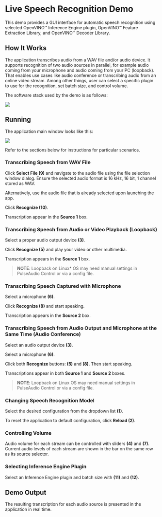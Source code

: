# Live Speech Recognition Demo

This demo provides a GUI interface for automatic speech recognition using selected OpenVINO&trade; Inference Engine plugin, OpenVINO&trade; Feature Extraction Library, and OpenVINO&trade; Decoder Library.

## How It Works

The application transcribes audio from a WAV file and/or audio device. It supports recognition of two audio sources in parallel, for example audio coming from your microphone and audio coming from your PC (loopback). That enables use cases like audio conference or transcribing audio from an online video stream. Among other things, user can select a specific plugin to use for the recognition, set batch size, and control volume.

The software stack used by the demo is as follows:

![](img/sw_components.png)

## Running

The application main window looks like this:

![](img/live_speech_recognition_demo_annotated.jpg)

Refer to the sections below for instructions for particular scenarios.

### Transcribing Speech from WAV File

Click **Select File (9)** and navigate to the audio file using the file selection window dialog. Ensure the selected audio format is 16 kHz, 16 bit, 1 channel stored as WAV.

Alternatively, use the audio file that is already selected upon launching the app.

Click **Recognize (10)**.

Transcription appear in the **Source 1** box.

### Transcribing Speech from Audio or Video Playback (Loopback)

Select a proper audio output device **(3)**.

Click **Recognize (5)** and play your video or other multimedia.

Transcription appears in the **Source 1** box.

> **NOTE**: Loopback on Linux\* OS may need manual settings in PulseAudio Control or via a config file.

### Transcribing Speech Captured with Microphone

Select a microphone **(6)**.

Click **Recognize (8)** and start speaking.

Transcription appears in the **Source 2** box.

### Transcribing Speech from Audio Output and Microphone at the Same Time (Audio Conference)

Select an audio output device **(3)**.

Select a microphone **(6)**.

Click both **Recognize** buttons: **(5)** and **(8)**. Then start speaking.

Transcriptions appear in both **Source 1** and **Source 2** boxes.

> **NOTE**: Loopback on Linux OS may need manual settings in PulseAudio Control or via a config file.

### Changing Speech Recognition Model

Select the desired configuration from the dropdown list **(1)**.

To reset the application to default configuration, click **Reload (2)**.

### Controlling Volume

Audio volume for each stream can be controlled with sliders **(4)** and **(7)**.
Current audio levels of each stream are shown in the bar on the same row as its source selector.

### Selecting Inference Engine Plugin

Select an Inference Engine plugin and batch size with **(11)** and **(12)**.

## Demo Output

The resulting transcription for each audio source is presented in the application in real time.
